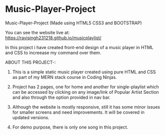 # Music-Player-Project
Music-Player-Project (Made using HTML5 CSS3 and BOOTSTRAP)

You can see the website live at: https://ravisingh231218.github.io/musicplaylist/

In this project i have created front-end design of a music player in HTML and CSS to increease my command over them.

ABOUT THIS PROJECT-:

1. This is a simple static music player created using pure HTML and CSS as part of my MERN stack course in Coding Ninjas.

2. Project has 2 pages, one for home and another for single-playlist which can be accessed by clicking on any image/link of Popular Artist Section and also through the      option provided in nav bar. 

3. Although the website is mostly responsive, still it has some minor issues for smaller screens and need improvements. It will be covered in updated versions.

4. For demo purpose, there is only one song in this project.
